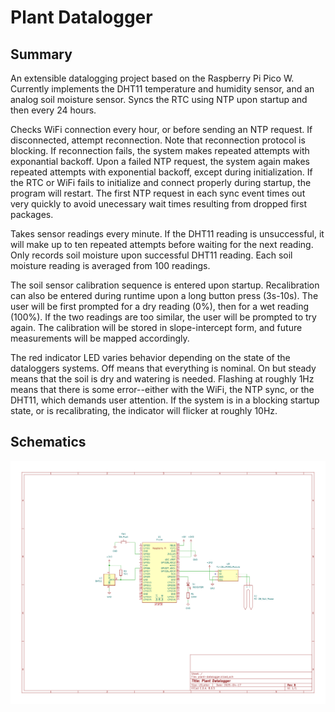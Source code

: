 # Plant Datalogger

## Summary

An extensible datalogging project based on the Raspberry Pi Pico W. Currently implements the DHT11 temperature and humidity sensor, and an analog soil moisture sensor. Syncs the RTC using NTP upon startup and then every 24 hours.

Checks WiFi connection every hour, or before sending an NTP request. If disconnected, attempt reconnection. Note that reconnection protocol is blocking. If reconnection fails, the system makes repeated attempts with exponantial backoff. Upon a failed NTP request, the system again makes repeated attempts with exponential backoff, except during initialization. If the RTC or WiFi fails to initialize and connect properly during startup, the program will restart. The first NTP request in each sync event times out very quickly to avoid unecessary wait times resulting from dropped first packages.

Takes sensor readings every minute. If the DHT11 reading is unsuccessful, it will make up to ten repeated attempts before waiting for the next reading. Only records soil moisture upon successful DHT11 reading. Each soil moisture reading is averaged from 100 readings.

The soil sensor calibration sequence is entered upon startup. Recalibration can also be entered during runtime upon a long button press (3s-10s). The user will be first prompted for a dry reading (0%), then for a wet reading (100%). If the two readings are too similar, the user will be prompted to try again. The calibration will be stored in slope-intercept form, and future measurements will be mapped accordingly.

The red indicator LED varies behavior depending on the state of the dataloggers systems. Off means that everything is nominal. On but steady means that the soil is dry and watering is needed. Flashing at roughly 1Hz means that there is some error--either with the WiFi, the NTP sync, or the DHT11, which demands user attention. If the system is in a blocking startup state, or is recalibrating, the indicator will flicker at roughly 10Hz.

## Schematics

![schematic](Schematics/plant-datalogger/plant-datalogger.svg)
